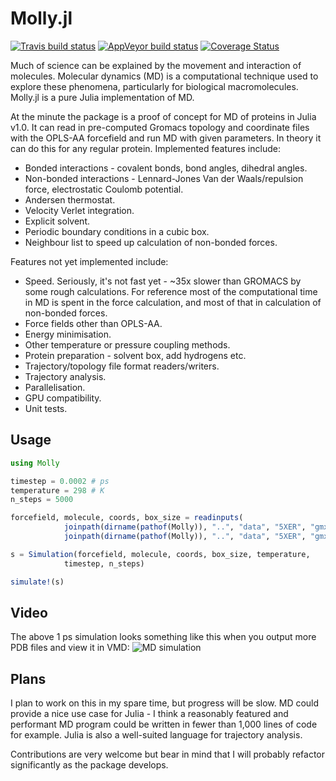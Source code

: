 # Molly.jl

[![Travis build status](https://travis-ci.org/jgreener64/Molly.jl.svg?branch=master)](https://travis-ci.org/jgreener64/Molly.jl)
[![AppVeyor build status](https://ci.appveyor.com/api/projects/status/8dl6lqavnhqigq4p?svg=true)](https://ci.appveyor.com/project/jgreener64/molly-jl)
[![Coverage Status](https://coveralls.io/repos/github/jgreener64/Molly.jl/badge.svg?branch=master)](https://coveralls.io/github/jgreener64/Molly.jl?branch=master)

Much of science can be explained by the movement and interaction of molecules. Molecular dynamics (MD) is a computational technique used to explore these phenomena, particularly for biological macromolecules. Molly.jl is a pure Julia implementation of MD.

At the minute the package is a proof of concept for MD of proteins in Julia v1.0. It can read in pre-computed Gromacs topology and coordinate files with the OPLS-AA forcefield and run MD with given parameters. In theory it can do this for any regular protein. Implemented features include:
- Bonded interactions - covalent bonds, bond angles, dihedral angles.
- Non-bonded interactions - Lennard-Jones Van der Waals/repulsion force, electrostatic Coulomb potential.
- Andersen thermostat.
- Velocity Verlet integration.
- Explicit solvent.
- Periodic boundary conditions in a cubic box.
- Neighbour list to speed up calculation of non-bonded forces.

Features not yet implemented include:
- Speed. Seriously, it's not fast yet - ~35x slower than GROMACS by some rough calculations. For reference most of the computational time in MD is spent in the force calculation, and most of that in calculation of non-bonded forces.
- Force fields other than OPLS-AA.
- Energy minimisation.
- Other temperature or pressure coupling methods.
- Protein preparation - solvent box, add hydrogens etc.
- Trajectory/topology file format readers/writers.
- Trajectory analysis.
- Parallelisation.
- GPU compatibility.
- Unit tests.

## Usage

```julia
using Molly

timestep = 0.0002 # ps
temperature = 298 # K
n_steps = 5000

forcefield, molecule, coords, box_size = readinputs(
            joinpath(dirname(pathof(Molly)), "..", "data", "5XER", "gmx_top_ff.top"),
            joinpath(dirname(pathof(Molly)), "..", "data", "5XER", "gmx_coords.gro"))

s = Simulation(forcefield, molecule, coords, box_size, temperature,
            timestep, n_steps)

simulate!(s)
```

## Video

The above 1 ps simulation looks something like this when you output more PDB files and view it in VMD:
![MD simulation](data/5XER/sim_1ps.gif)

## Plans

I plan to work on this in my spare time, but progress will be slow. MD could provide a nice use case for Julia - I think a reasonably featured and performant MD program could be written in fewer than 1,000 lines of code for example. Julia is also a well-suited language for trajectory analysis.

Contributions are very welcome but bear in mind that I will probably refactor significantly as the package develops.
